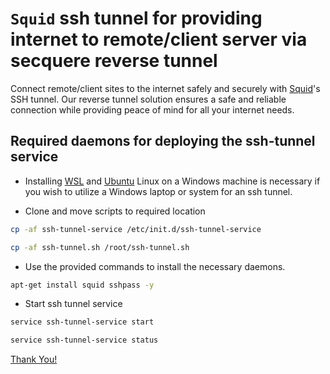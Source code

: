 # `Squid` ssh tunnel for providing internet to remote/client server via secquere reverse tunnel

Connect remote/client sites to the internet safely and securely with [Squid](http://www.squid-cache.org/)'s SSH tunnel. Our reverse tunnel solution ensures a safe and reliable connection while providing peace of mind for all your internet needs.

## Required daemons for deploying the ssh-tunnel service

- Installing [WSL](https://learn.microsoft.com/en-us/windows/wsl/install) and [Ubuntu](https://ubuntu.com/tutorials/install-ubuntu-on-wsl2-on-windows-11-with-gui-support#3-download-ubuntu) Linux on a Windows machine is necessary if you wish to utilize a Windows laptop or system for an ssh tunnel.

- Clone and move scripts to required location

```bash
cp -af ssh-tunnel-service /etc/init.d/ssh-tunnel-service

cp -af ssh-tunnel.sh /root/ssh-tunnel.sh
```

- Use the provided commands to install the necessary daemons.

````bash
apt-get install squid sshpass -y
````

- Start ssh tunnel service

```bash
service ssh-tunnel-service start 

service ssh-tunnel-service status
```

[Thank You!](govind0229.github.ip)
